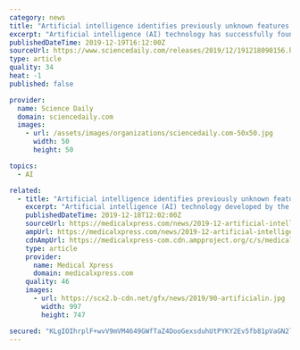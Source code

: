 ```yaml
---
category: news
title: "Artificial intelligence identifies previously unknown features associated with cancer recurrence"
excerpt: "Artificial intelligence (AI) technology has successfully found features in pathology images from human cancer patients, without annotation, that could be understood by human doctors. Further, the AI identified features relevant to cancer prognosis that were not previously noted by pathologists, leading to a higher accuracy of prostate cancer ..."
publishedDateTime: 2019-12-19T16:12:00Z
sourceUrl: https://www.sciencedaily.com/releases/2019/12/191218090156.htm
type: article
quality: 34
heat: -1
published: false

provider:
  name: Science Daily
  domain: sciencedaily.com
  images:
    - url: /assets/images/organizations/sciencedaily.com-50x50.jpg
      width: 50
      height: 50

topics:
  - AI

related:
  - title: "Artificial intelligence identifies previously unknown features associated with cancer recurrence"
    excerpt: "Artificial intelligence (AI) technology developed by the RIKEN Center for Advanced ... equivalent to approximately 86 billion image patches (sub-images divided for deep neural networks), and the computation was performed on AIP's powerful RAIDEN supercomputer. The AI learned using pathology images without diagnostic annotation from 11 million ..."
    publishedDateTime: 2019-12-18T12:02:00Z
    sourceUrl: https://medicalxpress.com/news/2019-12-artificial-intelligence-previously-unknown-features.html
    ampUrl: https://medicalxpress.com/news/2019-12-artificial-intelligence-previously-unknown-features.amp
    cdnAmpUrl: https://medicalxpress-com.cdn.ampproject.org/c/s/medicalxpress.com/news/2019-12-artificial-intelligence-previously-unknown-features.amp
    type: article
    provider:
      name: Medical Xpress
      domain: medicalxpress.com
    quality: 46
    images:
      - url: https://scx2.b-cdn.net/gfx/news/2019/90-artificialin.jpg
        width: 997
        height: 747

secured: "KLgIOIhrplF+wvV9mVM4649GWfTaZ4DooGexsduhUtPYKY2Ev5fb81pVaGN2lN685ESUuQBnHgQnxhNteRrenjsovaMJOHlE3yRL4GOueY287/OWGbeB0lQYQ/hYsKy+RlV+mCafs/BJXB4zM7VW+DcJ2Xt19TZJs5Am2eRO9kQNMIwMz9+qcLK6kvBkQCWN4BY+FVRjvti1ISov7B/OVVD69bynFH+JaAu2Rq4BzkyLhvflDo/BJ93e/8RWo6Oguw8otVmmIIQJwHhHxHY0dg==;G5O//lO+A7HNYoxN5IU+qQ=="
---
```


